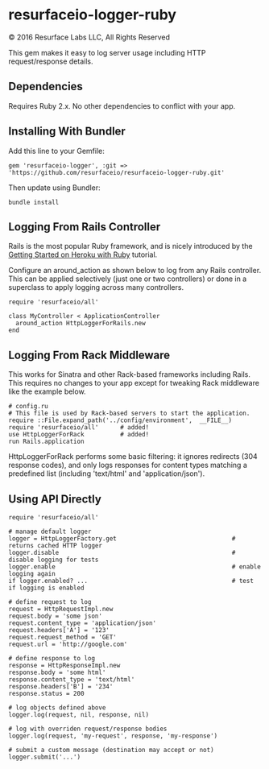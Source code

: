 # resurfaceio-logger-ruby
&copy; 2016 Resurface Labs LLC, All Rights Reserved

This gem makes it easy to log server usage including HTTP request/response details.

## Dependencies

Requires Ruby 2.x. No other dependencies to conflict with your app.

## Installing With Bundler

Add this line to your Gemfile:

    gem 'resurfaceio-logger', :git => 'https://github.com/resurfaceio/resurfaceio-logger-ruby.git'

Then update using Bundler:

    bundle install

## Logging From Rails Controller

Rails is the most popular Ruby framework, and is nicely introduced by the
[Getting Started on Heroku with Ruby](https://devcenter.heroku.com/articles/getting-started-with-ruby) tutorial.

Configure an around_action as shown below to log from any Rails controller. This can be applied selectively
(just one or two controllers) or done in a superclass to apply logging across many controllers.

    require 'resurfaceio/all'

    class MyController < ApplicationController
      around_action HttpLoggerForRails.new
    end

## Logging From Rack Middleware

This works for Sinatra and other Rack-based frameworks including Rails. This requires no changes to your app
except for tweaking Rack middleware like the example below.

    # config.ru
    # This file is used by Rack-based servers to start the application.
    require ::File.expand_path('../config/environment',  __FILE__)
    require 'resurfaceio/all'      # added!
    use HttpLoggerForRack          # added!
    run Rails.application

HttpLoggerForRack performs some basic filtering: it ignores redirects (304 response codes), and only logs responses
for content types matching a predefined list (including 'text/html' and 'application/json').

## Using API Directly

    require 'resurfaceio/all'

    # manage default logger
    logger = HttpLoggerFactory.get                                # returns cached HTTP logger
    logger.disable                                                # disable logging for tests
    logger.enable                                                 # enable logging again
    if logger.enabled? ...                                        # test if logging is enabled

    # define request to log
    request = HttpRequestImpl.new
    request.body = 'some json'
    request.content_type = 'application/json'
    request.headers['A'] = '123'
    request.request_method = 'GET'
    request.url = 'http://google.com'

    # define response to log
    response = HttpResponseImpl.new
    response.body = 'some html'
    response.content_type = 'text/html'
    response.headers['B'] = '234'
    response.status = 200

    # log objects defined above
    logger.log(request, nil, response, nil)

    # log with overriden request/response bodies
    logger.log(request, 'my-request', response, 'my-response')

    # submit a custom message (destination may accept or not)
    logger.submit('...')